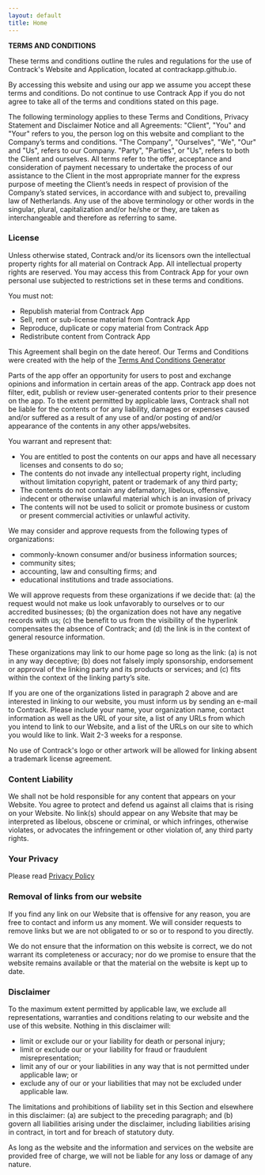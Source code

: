 ```yaml
---
layout: default
title: Home
---
```



<div class="flex flex-col text-gray-700 roboto font-medium justify-center items-center w-full mt-5">
	<div class="mb-5">
		<div class="">
			<strong class="font-bold">TERMS AND CONDITIONS</strong>
		</div>
	</div>
	<div class="sm:w-1/2 mb-5 px-5">
		<p class="text-justify mb-2">These terms and conditions outline the rules and regulations for the use of Contrack's Website and Application, located at contrackapp.github.io.</p>
		<p class="text-justify mb-2">By accessing this website and using our app we assume you accept these terms and conditions. Do not continue to use Contrack App if you do not agree to take all of the terms and conditions stated on this page.</p>
		<p class="text-justify mb-2">The following terminology applies to these Terms and Conditions, Privacy Statement and Disclaimer Notice and all Agreements: "Client", "You" and "Your" refers to you, the person log on this website and compliant to the Company’s terms and conditions. "The Company", "Ourselves", "We", "Our" and "Us", refers to our Company. "Party", "Parties", or "Us", refers to both the Client and ourselves. All terms refer to the offer, acceptance and consideration of payment necessary to undertake the process of our assistance to the Client in the most appropriate manner for the express purpose of meeting the Client’s needs in respect of provision of the Company’s stated services, in accordance with and subject to, prevailing law of Netherlands. Any use of the above terminology or other words in the singular, plural, capitalization and/or he/she or they, are taken as interchangeable and therefore as referring to same.</p>
		<h3 class="mb-4 mt-5"><strong>License</strong></h3>
		<p class="text-justify mb-2">Unless otherwise stated, Contrack and/or its licensors own the intellectual property rights for all material on Contrack App. All intellectual property rights are reserved. You may access this from Contrack App for your own personal use subjected to restrictions set in these terms and conditions.</p>
		<p class="text-justify mb-2">You must not:</p>
		<ul class="mb-2">
		    <li>Republish material from Contrack App</li>
		    <li>Sell, rent or sub-license material from Contrack App</li>
		    <li>Reproduce, duplicate or copy material from Contrack App</li>
		    <li>Redistribute content from Contrack App</li>
		</ul>
		<p class="text-justify mb-2">This Agreement shall begin on the date hereof. Our Terms and Conditions were created with the help of the <a href="https://www.termsandconditionsgenerator.com">Terms And Conditions Generator</a></p>
		<p class="text-justify mb-2">Parts of the app offer an opportunity for users to post and exchange opinions and information in certain areas of the app. Contrack app does not filter, edit, publish or review user-generated contents prior to their presence on the app. To the extent permitted by applicable laws, Contrack shall not be liable for the contents or for any liability, damages or expenses caused and/or suffered as a result of any use of and/or posting of and/or appearance of the contents in any other apps/websites.</p>
		<p class="text-justify mb-2">You warrant and represent that:</p>
		<ul class="mb-2">
		    <li>You are entitled to post the contents on our apps and have all necessary licenses and consents to do so;</li>
		    <li>The contents do not invade any intellectual property right, including without limitation copyright, patent or trademark of any third party;</li>
		    <li>The contents do not contain any defamatory, libelous, offensive, indecent or otherwise unlawful material which is an invasion of privacy</li>
		    <li>The contents will not be used to solicit or promote business or custom or present commercial activities or unlawful activity.</li>
		</ul>
		<p class="text-justify mb-2">We may consider and approve requests from the following types of organizations:</p>
		<ul class="mb-2">
		    <li>commonly-known consumer and/or business information sources;</li>
		    <li>community sites;</li>
		    <li>accounting, law and consulting firms; and</li>
		    <li>educational institutions and trade associations.</li>
		</ul>
		<p class="text-justify mb-2">We will approve requests from these organizations if we decide that: (a) the request would not make us look unfavorably to ourselves or to our accredited businesses; (b) the organization does not have any negative records with us; (c) the benefit to us from the visibility of the hyperlink compensates the absence of Contrack; and (d) the link is in the context of general resource information.</p>
		<p class="text-justify mb-2">These organizations may link to our home page so long as the link: (a) is not in any way deceptive; (b) does not falsely imply sponsorship, endorsement or approval of the linking party and its products or services; and (c) fits within the context of the linking party’s site.</p>
		<p class="text-justify mb-2">If you are one of the organizations listed in paragraph 2 above and are interested in linking to our website, you must inform us by sending an e-mail to Contrack. Please include your name, your organization name, contact information as well as the URL of your site, a list of any URLs from which you intend to link to our Website, and a list of the URLs on our site to which you would like to link. Wait 2-3 weeks for a response.</p>
		<p class="text-justify mb-2">No use of Contrack's logo or other artwork will be allowed for linking absent a trademark license agreement.</p>
		<h3 class="mb-4 mt-5"><strong>Content Liability</strong></h3>
		<p class="text-justify mb-2">We shall not be hold responsible for any content that appears on your Website. You agree to protect and defend us against all claims that is rising on your Website. No link(s) should appear on any Website that may be interpreted as libelous, obscene or criminal, or which infringes, otherwise violates, or advocates the infringement or other violation of, any third party rights.</p>
		<h3 class="mb-4 mt-5"><strong>Your Privacy</strong></h3>
		<p class="text-justify mb-2">Please read <a href="{{ site.baseurl }}{% link privacy_policy.md %}" class="text-blue-600 underline">Privacy Policy</a></p>
		<h3 class="mb-4 mt-5"><strong>Removal of links from our website</strong></h3>
		<p class="text-justify mb-2">If you find any link on our Website that is offensive for any reason, you are free to contact and inform us any moment. We will consider requests to remove links but we are not obligated to or so or to respond to you directly.</p>
		<p class="text-justify mb-2">We do not ensure that the information on this website is correct, we do not warrant its completeness or accuracy; nor do we promise to ensure that the website remains available or that the material on the website is kept up to date.</p>
		<h3 class="mb-4 mt-5"><strong>Disclaimer</strong></h3>
		<p class="text-justify mb-2">To the maximum extent permitted by applicable law, we exclude all representations, warranties and conditions relating to our website and the use of this website. Nothing in this disclaimer will:</p>
		<ul class="mb-2">
		    <li>limit or exclude our or your liability for death or personal injury;</li>
		    <li>limit or exclude our or your liability for fraud or fraudulent misrepresentation;</li>
		    <li>limit any of our or your liabilities in any way that is not permitted under applicable law; or</li>
		    <li>exclude any of our or your liabilities that may not be excluded under applicable law.</li>
		</ul>
		<p class="text-justify mb-2">The limitations and prohibitions of liability set in this Section and elsewhere in this disclaimer: (a) are subject to the preceding paragraph; and (b) govern all liabilities arising under the disclaimer, including liabilities arising in contract, in tort and for breach of statutory duty.</p>
		<p class="text-justify mb-2">As long as the website and the information and services on the website are provided free of charge, we will not be liable for any loss or damage of any nature.</p>
	</div>
</div>